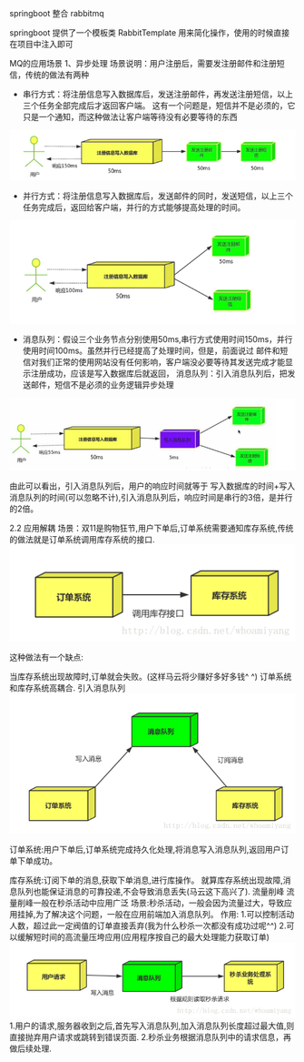 springboot 整合 rabbitmq

springboot 提供了一个模板类 RabbitTemplate 用来简化操作，使用的时候直接在项目中注入即可

MQ的应用场景
1、异步处理
场景说明：用户注册后，需要发注册邮件和注册短信，传统的做法有两种
* 串行方式：将注册信息写入数据库后，发送注册邮件，再发送注册短信，以上三个任务全部完成后才返回客户端。
这有一个问题是，短信并不是必须的，它只是一个通知，而这种做法让客户端等待没有必要等待的东西
  
![串行](https://raw.githubusercontent.com/wang-jieji/all_java_project/master/img-folder/1.png)

* 并行方式：将注册信息写入数据库后，发送邮件的同时，发送短信，以上三个任务完成后，返回给客户端，并行的方式能够提高处理的时间。

![并行](https://raw.githubusercontent.com/wang-jieji/all_java_project/master/img-folder/2.png)

* 消息队列：假设三个业务节点分别使用50ms,串行方式使用时间150ms，并行使用时间100ms。虽然并行已经提高了处理时间，但是，前面说过
邮件和短信对我们正常的使用网站没有任何影响，客户端没必要等待其发送完成才能显示注册成功，应该是写入数据库后就返回，
消息队列：引入消息队列后，把发送邮件，短信不是必须的业务逻辑异步处理

![消息队列](https://raw.githubusercontent.com/wang-jieji/all_java_project/master/img-folder/3.png)

由此可以看出，引入消息队列后，用户的响应时间就等于 写入数据库的时间+写入消息队列的时间(可以忽略不计),引入消息队列后，响应时间是串行的3倍，是并行的2倍。

2.2 应用解耦
场景：双11是购物狂节,用户下单后,订单系统需要通知库存系统,传统的做法就是订单系统调用库存系统的接口.
![image](https://raw.githubusercontent.com/wang-jieji/all_java_project/master/img-folder/4.png)

这种做法有一个缺点:

当库存系统出现故障时,订单就会失败。(这样马云将少赚好多好多钱^ ^)
订单系统和库存系统高耦合.
引入消息队列
![image](https://raw.githubusercontent.com/wang-jieji/all_java_project/master/img-folder/5.png)

订单系统:用户下单后,订单系统完成持久化处理,将消息写入消息队列,返回用户订单下单成功。

库存系统:订阅下单的消息,获取下单消息,进行库操作。
就算库存系统出现故障,消息队列也能保证消息的可靠投递,不会导致消息丢失(马云这下高兴了).
流量削峰
流量削峰一般在秒杀活动中应用广泛
场景:秒杀活动，一般会因为流量过大，导致应用挂掉,为了解决这个问题，一般在应用前端加入消息队列。
作用:
1.可以控制活动人数，超过此一定阀值的订单直接丢弃(我为什么秒杀一次都没有成功过呢^^)
2.可以缓解短时间的高流量压垮应用(应用程序按自己的最大处理能力获取订单)
![image](https://raw.githubusercontent.com/wang-jieji/all_java_project/master/img-folder/6.png)
1.用户的请求,服务器收到之后,首先写入消息队列,加入消息队列长度超过最大值,则直接抛弃用户请求或跳转到错误页面.
2.秒杀业务根据消息队列中的请求信息，再做后续处理.


